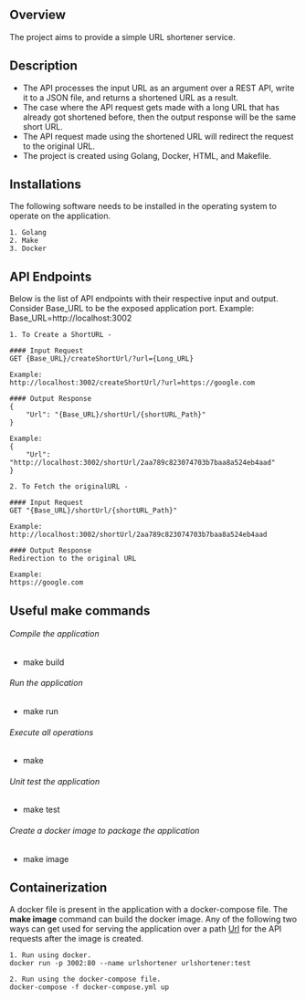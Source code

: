 ## Overview

The project aims to provide a simple URL shortener service.

## Description

- The API processes the input URL as an argument over a REST API, write it to a JSON file, and returns a shortened URL as a result.
- The case where the API request gets made with a long URL that has already got shortened before, then the output response will be the same short URL.
- The API request made using the shortened URL will redirect the request to the original URL.
- The project is created using Golang, Docker, HTML, and Makefile.

## Installations

The following software needs to be installed in the operating system to operate on the application.
```
1. Golang
2. Make
3. Docker
```

## API Endpoints

Below is the list of API endpoints with their respective input and output. Consider Base_URL to be the exposed application port.
Example: Base_URL=http://localhost:3002 

```
1. To Create a ShortURL -

#### Input Request
GET {Base_URL}/createShortUrl/?url={Long_URL}

Example: 
http://localhost:3002/createShortUrl/?url=https://google.com

#### Output Response
{
    "Url": "{Base_URL}/shortUrl/{shortURL_Path}"
}

Example:
{
    "Url": "http://localhost:3002/shortUrl/2aa789c823074703b7baa8a524eb4aad"
}
```
```
2. To Fetch the originalURL -

#### Input Request
GET "{Base_URL}/shortUrl/{shortURL_Path}"

Example: 
http://localhost:3002/shortUrl/2aa789c823074703b7baa8a524eb4aad

#### Output Response
Redirection to the original URL

Example: 
https://google.com
```

## Useful make commands

###### Compile the application
- make build

###### Run the application
- make run

###### Execute all operations
- make

###### Unit test the application
- make test

###### Create a docker image to package the application
- make image

## Containerization

A docker file is present in the application with a docker-compose file. The **make image** command can build the docker image. Any of the following two ways can get used for serving the application over a path [Url]({Base_URL}) for the API requests after the image is created.
```
1. Run using docker.
docker run -p 3002:80 --name urlshortener urlshortener:test

2. Run using the docker-compose file.
docker-compose -f docker-compose.yml up
```
